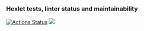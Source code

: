 ### Hexlet tests, linter status and maintainability
[![Actions Status](https://github.com/KristinaDegtereva/frontend-project-11/workflows/hexlet-check/badge.svg)](https://github.com/KristinaDegtereva/frontend-project-46/actions) <a href="https://codeclimate.com/github/KristinaDegtereva/frontend-project-11/maintainability"><img src="https://api.codeclimate.com/v1/badges/b983697d906964f63d60/maintainability" /></a>
